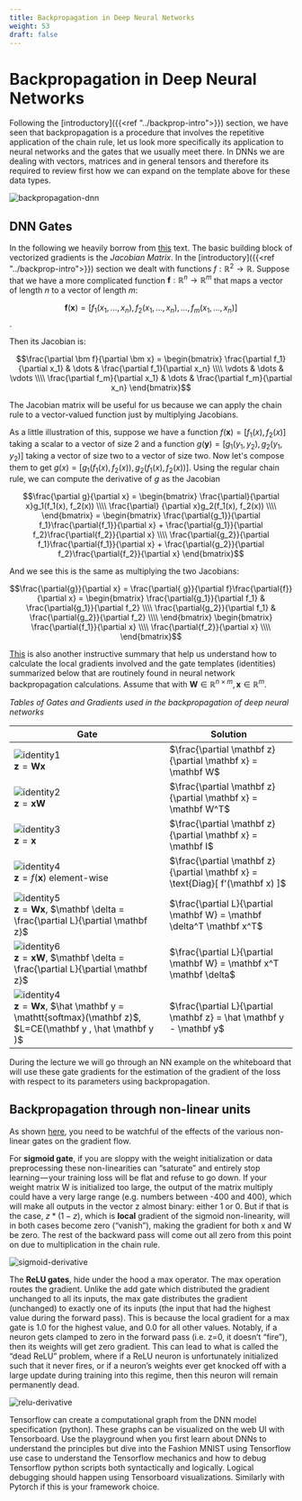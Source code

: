 ```yaml
---
title: Backpropagation in Deep Neural Networks
weight: 53
draft: false
---
```


# Backpropagation in Deep Neural Networks

Following the [introductory]({{<ref "../backprop-intro">}}) section, we have seen that backpropagation is a procedure that involves the repetitive application of the chain rule, let us look more specifically its application to neural networks and the gates that we usually meet there. In DNNs we are dealing with vectors, matrices and in general tensors and therefore its required to review first how we can expand on the template above for these data types.

![backpropagation-dnn](images/backpropagation-dnn.png#center)

## DNN Gates
In the following we heavily borrow from [this](https://web.stanford.edu/class/cs224n/readings/gradient-notes.pdf) text. The basic building block of vectorized gradients is the *Jacobian Matrix*. In the [introductory]({{<ref "../backprop-intro">}}) section we dealt with functions $f: \mathbb{R}^2 \to \mathbb{R}$. Suppose that we have a more complicated function $\bm f: \mathbb{R}^n \to \mathbb{R}^m$ that maps a vector of length $n$ to a vector of length $m$: 

$$\bm f(\bm x) = [f_1(x_1, ..., x_n), f_2(x_1, ..., x_n), ..., f_m(x_1, ..., x_n)]$$. 

Then its Jacobian is:

$$\frac{\partial \bm f}{\partial \bm x} = 
\begin{bmatrix} \frac{\partial f_1}{\partial x_1} & \dots & \frac{\partial f_1}{\partial x_n} \\\\ \vdots & \dots & \vdots \\\\ \frac{\partial f_m}{\partial x_1} & \dots & \frac{\partial f_m}{\partial x_n} \end{bmatrix}$$

The Jacobian matrix will be useful for us because we can apply the chain rule to a vector-valued function just by multiplying Jacobians. 

As a little illustration of this, suppose we have a function $f(\mathbf x) = [f_1(x), f_2(x)]$ taking a scalar to a vector of size 2 and a function $g(\mathbf y) = [g_1(y_1, y_2), g_2(y_1, y_2)]$ taking a vector of size two to a vector of size two. Now let's compose them to get $g(x) = [g_1(f_1(x), f_2(x)), g_2(f_1(x), f_2(x))]$. Using the regular chain rule, we can compute the derivative of $g$ as the Jacobian

$$\frac{\partial g}{\partial x} = \begin{bmatrix} \frac{\partial}{\partial x}g_1(f_1(x), f_2(x))  \\\\ \frac{\partial} {\partial x}g_2(f_1(x), f_2(x))  \\\\ \end{bmatrix} =  \begin{bmatrix} \frac{\partial{g_1}}{\partial f_1}\frac{\partial{f_1}}{\partial x} + \frac{\partial{g_1}}{\partial f_2}\frac{\partial{f_2}}{\partial x}   \\\\ \frac{\partial{g_2}}{\partial f_1}\frac{\partial{f_1}}{\partial x} + \frac{\partial{g_2}}{\partial f_2}\frac{\partial{f_2}}{\partial x}  \end{bmatrix}$$

And we see this is the same as multiplying the two Jacobians:

 $$\frac{\partial{g}}{\partial x} = \frac{\partial{ g}}{\partial f}\frac{\partial{f}}{\partial x} = \begin{bmatrix} \frac{\partial{g_1}}{\partial f_1} & \frac{\partial{g_1}}{\partial f_2} \\\\ \frac{\partial{g_2}}{\partial f_1} & \frac{\partial{g_2}}{\partial f_2} \\\\ \end{bmatrix} \begin{bmatrix} \frac{\partial{f_1}}{\partial x} \\\\ \frac{\partial{f_2}}{\partial x} \\\\ \end{bmatrix}$$

[This](http://cs231n.stanford.edu/vecDerivs.pdf) is also another instructive summary that help us understand how to calculate the local gradients involved and the gate templates (identities) summarized below that are routinely found in neural network backpropagation calculations. Assume that  with $\mathbf W \in \mathbb{R}^{n \times m}, \mathbf x \in \mathbb{R}^m$. 

_Tables of Gates and Gradients used in the backpropagation of deep neural networks_

|  Gate | Solution  |
|---|---|
| ![identity1](images/identity1.png#center) <br> $\mathbf z = \mathbf W \mathbf x$ |    $\frac{\partial \mathbf z}{\partial \mathbf x} = \mathbf W$ |
| ![identity2](images/identity2.png#center) <br> $\mathbf z = \mathbf x \mathbf W$ |    $\frac{\partial \mathbf z}{\partial \mathbf x} = \mathbf W^T$ |
|  ![identity3](images/identity3.png#center) <br> $\mathbf z =  \mathbf x$ | $\frac{\partial \mathbf z}{\partial \mathbf x} = \mathbf I$  |
|  ![identity4](images/identity4.png#center) <br> $\mathbf z =  f(\mathbf x)$ element-wise |  $\frac{\partial \mathbf z}{\partial \mathbf x} = \text{Diag}[ f'(\mathbf x) ]$ |
|  ![identity5](images/identity5.png#center) <br> $\mathbf z = \mathbf W \mathbf x$, $\mathbf \delta =  \frac{\partial L}{\partial \mathbf z}$  |  $\frac{\partial L}{\partial \mathbf W} = \mathbf \delta^T \mathbf x^T$ |
|  ![identity6](images/identity6.png#center) <br> $\mathbf z = \mathbf x \mathbf W$, $\mathbf \delta =  \frac{\partial L}{\partial \mathbf z}$  |  $\frac{\partial L}{\partial \mathbf W} = \mathbf x^T \mathbf \delta$ |
|  ![identity4](images/identity7.png#center) <br> $\mathbf z = \mathbf W \mathbf x$, $\hat \mathbf y = \mathtt{softmax}(\mathbf z)$, $L=CE(\mathbf y , \hat \mathbf y )$ | $\frac{\partial L}{\partial \mathbf z} = \hat \mathbf y - \mathbf y$ | 

During the lecture we will go through an NN example on the whiteboard that will use these gate gradients for the estimation of the gradient of the loss with respect to its parameters using backpropagation. 

## Backpropagation through non-linear units

As shown [here](https://medium.com/@karpathy/yes-you-should-understand-backprop-e2f06eab496b), you need to be watchful of the effects of the various non-linear gates on the gradient flow. 

For **sigmoid gate**, if you are sloppy with the weight initialization or data preprocessing these non-linearities can “saturate” and entirely stop learning — your training loss will be flat and refuse to go down. If your weight matrix W is initialized too large, the output of the matrix multiply could have a very large range (e.g. numbers between -400 and 400), which will make all outputs in the vector z almost binary: either 1 or 0. But if that is the case, $z*(1-z)$, which is **local** gradient of the sigmoid non-linearity, will in both cases become zero (“vanish”), making the gradient for both x and W be zero. The rest of the backward pass will come out all zero from this point on due to multiplication in the chain rule.

![sigmoid-derivative](images/sigmoid-derivative.png)

The **ReLU gates**, hide under the hood a max operator. The max operation routes the gradient. Unlike the add gate which distributed the gradient unchanged to all its inputs, the max gate distributes the gradient (unchanged) to exactly one of its inputs (the input that had the highest value during the forward pass). This is because the local gradient for a max gate is 1.0 for the highest value, and 0.0 for all other values. Notably, if a neuron gets clamped to zero in the forward pass (i.e. z=0, it doesn’t “fire”), then its weights will get zero gradient. This can lead to what is called the “dead ReLU” problem, where if a ReLU neuron is unfortunately initialized such that it never fires, or if a neuron’s weights ever get knocked off with a large update during training into this regime, then this neuron will remain permanently dead. 

![relu-derivative](images/relu-derivative.png)

Tensorflow can create a computational graph from the DNN model specification (python). These graphs can be visualized on the web UI with Tensorboard. Use the playground when you first learn about DNNs to understand the principles but dive into the Fashion MNIST using Tensorflow use case to understand the Tensorflow mechanics and how to debug Tensorflow python scripts both syntactically and logically. Logical debugging should happen using Tensorboard visualizations. Similarly with Pytorch if this is your framework choice. 



